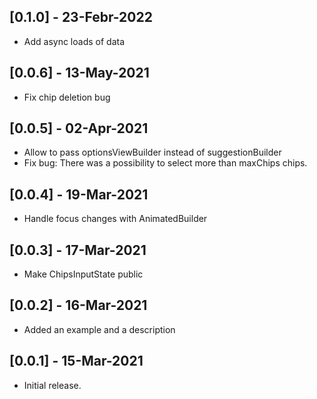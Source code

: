 ## [0.1.0] - 23-Febr-2022

* Add async loads of data

## [0.0.6] - 13-May-2021

* Fix chip deletion bug

## [0.0.5] - 02-Apr-2021

* Allow to pass optionsViewBuilder instead of suggestionBuilder
* Fix bug: There was a possibility to select more than maxChips chips.

## [0.0.4] - 19-Mar-2021

* Handle focus changes with AnimatedBuilder

## [0.0.3] - 17-Mar-2021

* Make ChipsInputState public

## [0.0.2] - 16-Mar-2021

* Added an example and a description

## [0.0.1] - 15-Mar-2021

* Initial release.
